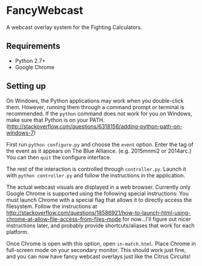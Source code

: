 # FancyWebcast
A webcast overlay system for the Fighting Calculators.

## Requirements

- Python 2.7+
- Google Chrome

## Setting up

On Windows, the Python applications may work when you double-click them. However, running them through a command prompt or terminal is recommended. If the `python` command does not work for you on Windows, make sure that Python is on your PATH. (http://stackoverflow.com/questions/6318156/adding-python-path-on-windows-7)

First run `python configure.py` and choose the `event` option. Enter the tag of the event as it appears on The Blue Alliance. (e.g. 2015mnmi2 or 2014arc.) You can then `quit` the configure interface.

The rest of the interaction is controlled through `controller.py`. Launch it with `python controller.py` and follow the instructions in the application.

The actual webcast visuals are displayed in a web browser. Currently only Google Chrome is supported using the following special instructions: You must launch Chrome with a special flag that allows it to directly access the filesystem. Follow the instructions at http://stackoverflow.com/questions/18586921/how-to-launch-html-using-chrome-at-allow-file-access-from-files-mode for now...I'll figure out nicer instructions later, and probably provide shortcuts/aliases that work for each platform.

Once Chrome is open with this option, open `in-match.html`. Place Chrome in full-screen mode on your secondary monitor. This should work just fine, and you can now have fancy webcast overlays just like the Citrus Circuits! 
